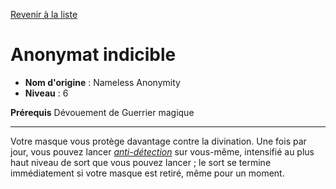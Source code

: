 [Revenir à la liste](list.md)

# Anonymat indicible

 * **Nom d'origine** : Nameless Anonymity
 * **Niveau** : 6


<p><span id="ctl00_MainContent_DetailedOutput"><strong>Prérequis</strong> Dévouement de Guerrier magique<br></span></p>
<hr>
<p>Votre masque vous protège davantage contre la divination. Une fois par jour, vous pouvez lancer <a href="https://2e.aonprd.com/Spells.aspx?ID=209"><em>anti-détection</em></a> sur vous-même, intensifié au plus haut niveau de sort que vous pouvez lancer ; le sort se termine immédiatement si votre masque est retiré, même pour un moment.&nbsp;</p>
